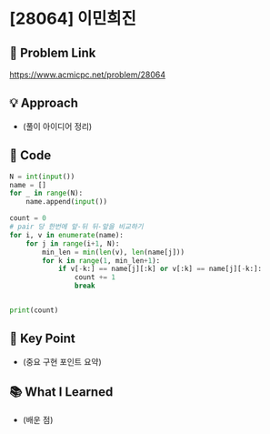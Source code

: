 # [28064] 이민희진

## 🔗 Problem Link  
https://www.acmicpc.net/problem/28064

## 💡 Approach  
- (풀이 아이디어 정리)

## 🧾 Code  
```python
N = int(input())
name = []
for _ in range(N):
    name.append(input())

count = 0
# pair 당 한번에 앞-뒤 뒤-앞을 비교하기
for i, v in enumerate(name):
    for j in range(i+1, N):
        min_len = min(len(v), len(name[j]))
        for k in range(1, min_len+1):
            if v[-k:] == name[j][:k] or v[:k] == name[j][-k:]:
                count += 1
                break


print(count)
```

## 🎯 Key Point  
- (중요 구현 포인트 요약)

## 📚 What I Learned  
- (배운 점)
